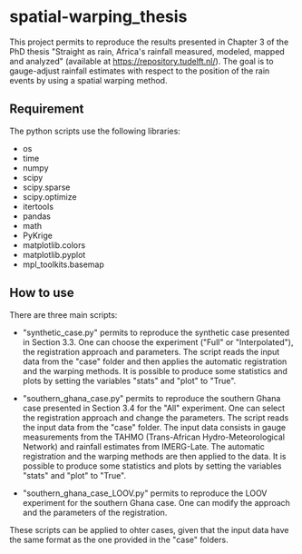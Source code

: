 # spatial-warping_thesis

This project permits to reproduce the results presented in Chapter 3 of the PhD thesis "Straight as rain, Africa's rainfall measured, modeled, mapped and analyzed" (available at https://repository.tudelft.nl/). 
The goal is to gauge-adjust rainfall estimates with respect to the position of the rain events by using a spatial warping method.

## Requirement
The python scripts use the following libraries:
 - os
 - time
 - numpy
 - scipy
 - scipy.sparse
 - scipy.optimize
 - itertools
 - pandas
 - math
 - PyKrige
 - matplotlib.colors
 - matplotlib.pyplot
 - mpl_toolkits.basemap

## How to use
There are three main scripts:

- "synthetic_case.py" permits to reproduce the synthetic case presented in Section 3.3. One can choose the experiment ("Full" or "Interpolated"), the registration approach and parameters. The script reads the input data from the "case" folder and then applies the automatic registration and the warping methods. It is possible to produce some statistics and plots by setting the variables "stats" and "plot" to "True".
  
 - "southern_ghana_case.py" permits to reproduce the southern Ghana case presented in Section 3.4 for the "All" experiment. One can select the registration approach and change the parameters. The script reads the input data from the "case" folder. The input data consists in gauge measurements from the TAHMO (Trans-African Hydro-Meteorological Network) and rainfall estimates from IMERG-Late. The automatic registration and the warping methods are then applied to the data. It is possible to produce some statistics and plots by setting the variables "stats" and "plot" to "True".
 
 - "southern_ghana_case_LOOV.py" permits to reproduce the LOOV experiment for the southern Ghana case. One can modify the approach and the parameters of the registration.
 
 These scripts can be applied to ohter cases, given that the input data have the same format as the one provided in the "case" folders.
